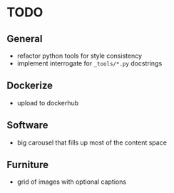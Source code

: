 # TODO

## General

- refactor python tools for style consistency
- implement interrogate for `_tools/*.py` docstrings

## Dockerize

- upload to dockerhub

## Software

- big carousel that fills up most of the content space

## Furniture

- grid of images with optional captions
